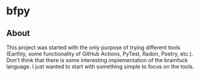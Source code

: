 # bfpy

## About

This project was started with the only purpose of trying different tools (Earthly, some functionality of GitHub Actions,
PyTest, Radon, Poetry, etc.). Don't think that there is some interesting implementation of the brainfuck language. I 
just wanted to start with something simple to focus on the tools.
